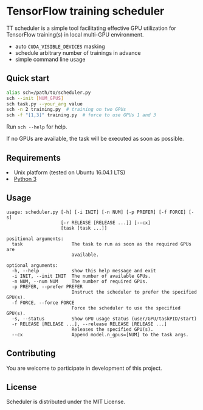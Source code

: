 # **TensorFlow training scheduler**

TT scheduler is a simple tool facilitating effective GPU utilization for TensorFlow training(s) in local multi-GPU environment.

- auto `CUDA_VISIBLE_DEVICES` masking
- schedule arbitrary number of trainings in advance
- simple command line usage

## Quick start

```bash
alias sch=/path/to/scheduler.py
sch --init [NUM_GPUS]
sch task.py --your_arg value
sch -n 2 training.py  # training on two GPUs
sch -f "[1,3]" training.py  # force to use GPUs 1 and 3
```

Run `sch --help` for help.

If no GPUs are available, the task will be executed as soon as possible.

## Requirements

</ul>
<li>Unix platform (tested on Ubuntu 16.04.1 LTS)</li>
<li><a href="https://www.python.org/">Python 3</a></li>
</ul>

## Usage

```                                                                
usage: scheduler.py [-h] [-i INIT] [-n NUM] [-p PREFER] [-f FORCE] [-s]       
                    [-r RELEASE [RELEASE ...]] [--cx]                         
                    [task [task ...]]                                         
                                                                              
positional arguments:                                                         
  task                  The task to run as soon as the required GPUs are      
                        available.                                            
                                                                              
optional arguments:                                                           
  -h, --help            show this help message and exit                       
  -i INIT, --init INIT  The number of available GPUs.                         
  -n NUM, --num NUM     The number of required GPUs.                          
  -p PREFER, --prefer PREFER                                                  
                        Instruct the scheduler to prefer the specified GPU(s).
  -f FORCE, --force FORCE                                                     
                        Force the scheduler to use the specified GPU(s).      
  -s, --status          Show GPU usage status (user/GPU/taskPID/start)        
  -r RELEASE [RELEASE ...], --release RELEASE [RELEASE ...]                   
                        Releases the specified GPU(s).                        
  --cx                  Append model.n_gpus=[NUM] to the task args.           
```

## Contributing
You are welcome to participate in development of this project.

## License
Scheduler is distributed under the MIT License. 
